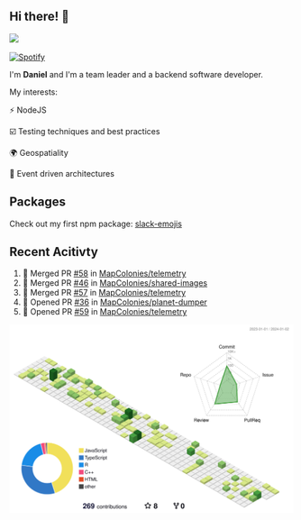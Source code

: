 ## Hi there! 👋

<p>
  <img src="https://github-readme-stats.vercel.app/api?username=syncush&theme=tokyonight">
</p>

[![Spotify](https://novatorem-rust.vercel.app/api/spotify)](https://open.spotify.com/user/syncush)

I'm **Daniel** and I'm a team leader and a backend software developer.

My interests:

⚡ NodeJS

☑️ Testing techniques and best practices

🌍 Geospatiality

🧠 Event driven architectures

## Packages
Check out my first npm package: [slack-emojis](https://www.npmjs.com/package/slack-emojis)

## Recent Acitivty
<!--START_SECTION:activity-->
1. 🎉 Merged PR [#58](https://github.com/MapColonies/telemetry/pull/58) in [MapColonies/telemetry](https://github.com/MapColonies/telemetry)
2. 🎉 Merged PR [#46](https://github.com/MapColonies/shared-images/pull/46) in [MapColonies/shared-images](https://github.com/MapColonies/shared-images)
3. 🎉 Merged PR [#57](https://github.com/MapColonies/telemetry/pull/57) in [MapColonies/telemetry](https://github.com/MapColonies/telemetry)
4. 💪 Opened PR [#36](https://github.com/MapColonies/planet-dumper/pull/36) in [MapColonies/planet-dumper](https://github.com/MapColonies/planet-dumper)
5. 💪 Opened PR [#59](https://github.com/MapColonies/telemetry/pull/59) in [MapColonies/telemetry](https://github.com/MapColonies/telemetry)
<!--END_SECTION:activity-->

![contrib](./profile-3d-contrib/profile-green-animate.svg)
